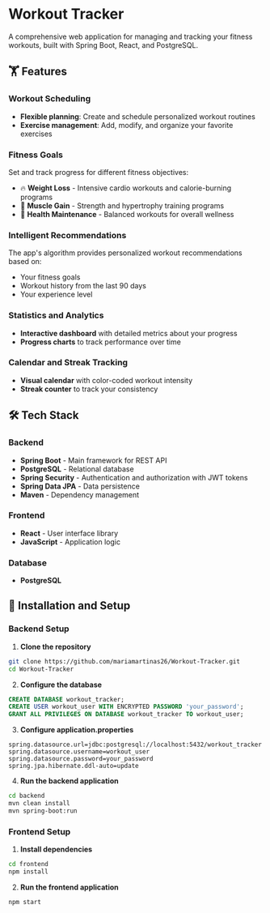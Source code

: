 # Workout Tracker

A comprehensive web application for managing and tracking your fitness workouts, built with Spring Boot, React, and PostgreSQL.

## 🏋️ Features

### Workout Scheduling
- **Flexible planning**: Create and schedule personalized workout routines
- **Exercise management**: Add, modify, and organize your favorite exercises

### Fitness Goals
Set and track progress for different fitness objectives:
- 🔥 **Weight Loss** - Intensive cardio workouts and calorie-burning programs
- 💪 **Muscle Gain** - Strength and hypertrophy training programs
- 🌱 **Health Maintenance** - Balanced workouts for overall wellness

### Intelligent Recommendations
The app's algorithm provides personalized workout recommendations based on:
- Your fitness goals
- Workout history from the last 90 days
- Your experience level

### Statistics and Analytics
- **Interactive dashboard** with detailed metrics about your progress
- **Progress charts** to track performance over time

### Calendar and Streak Tracking
- **Visual calendar** with color-coded workout intensity
- **Streak counter** to track your consistency

## 🛠️ Tech Stack

### Backend
- **Spring Boot** - Main framework for REST API
- **PostgreSQL** - Relational database
- **Spring Security** - Authentication and authorization with JWT tokens
- **Spring Data JPA** - Data persistence
- **Maven** - Dependency management

### Frontend
- **React** - User interface library
- **JavaScript** - Application logic

### Database
- **PostgreSQL** 

## 🚀 Installation and Setup

### Backend Setup

1. **Clone the repository**
```bash
git clone https://github.com/mariamartinas26/Workout-Tracker.git
cd Workout-Tracker
```

2. **Configure the database**
```sql
CREATE DATABASE workout_tracker;
CREATE USER workout_user WITH ENCRYPTED PASSWORD 'your_password';
GRANT ALL PRIVILEGES ON DATABASE workout_tracker TO workout_user;
```

3. **Configure application.properties**
```properties
spring.datasource.url=jdbc:postgresql://localhost:5432/workout_tracker
spring.datasource.username=workout_user
spring.datasource.password=your_password
spring.jpa.hibernate.ddl-auto=update
```

4. **Run the backend application**
```bash
cd backend
mvn clean install
mvn spring-boot:run
```

### Frontend Setup

1. **Install dependencies**
```bash
cd frontend
npm install
```

2. **Run the frontend application**
```bash
npm start
```
